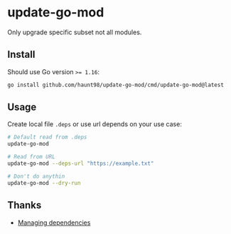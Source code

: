 # update-go-mod

Only upgrade specific subset not all modules.

## Install

Should use Go version `>= 1.16`:

```sh
go install github.com/haunt98/update-go-mod/cmd/update-go-mod@latest
```

## Usage

Create local file `.deps` or use url depends on your use case:

```sh
# Default read from .deps
update-go-mod

# Read from URL
update-go-mod --deps-url "https://example.txt"

# Don't do anythin
update-go-mod --dry-run
```

## Thanks

- [Managing dependencies](https://go.dev/doc/modules/managing-dependencies)
